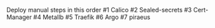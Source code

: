 Deploy manual steps in this order
#1 Calico
#2 Sealed-secrets
#3 Cert-Manager
#4 Metallb
#5 Traefik
#6 Argo
#7 piraeus
